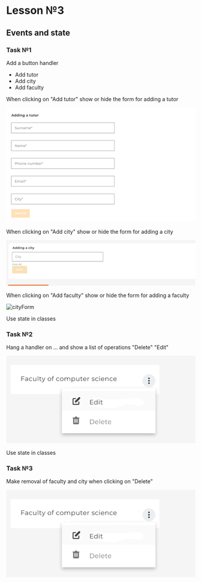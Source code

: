 # Lesson №3

## Events and state

### Task №1

Add a button handler

- Add tutor
- Add city
- Add faculty

When clicking on "Add tutor" show or hide the form for adding a tutor

![tutorForm](/images/tutorForm.png)

When clicking on "Add city" show or hide the form for adding a city

![cityForm](/images/cityForm.png)

When clicking on "Add faculty" show or hide the form for adding a faculty

![cityForm](/images/departmentForm.png)

Use state in classes

### Task №2

Hang a handler on ... and show a list of operations "Delete" "Edit"

![dropdown](/images/dropdown.png)

Use state in classes

### Task №3

Make removal of faculty and city when clicking on "Delete"

![dropdown](/images/dropdown.png)
